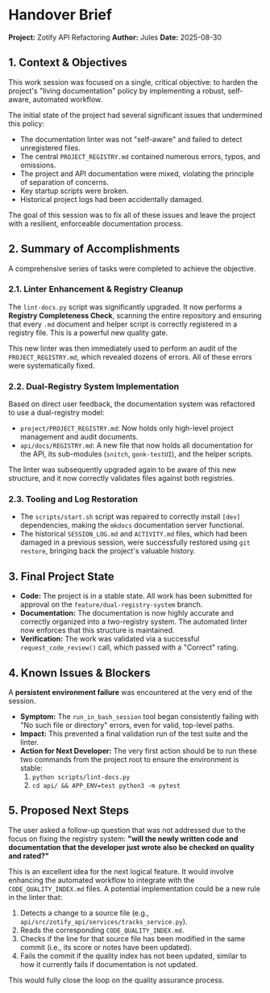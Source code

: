 # Handover Brief

**Project:** Zotify API Refactoring
**Author:** Jules
**Date:** 2025-08-30

## 1. Context & Objectives

This work session was focused on a single, critical objective: to harden the project's "living documentation" policy by implementing a robust, self-aware, automated workflow.

The initial state of the project had several significant issues that undermined this policy:
*   The documentation linter was not "self-aware" and failed to detect unregistered files.
*   The central `PROJECT_REGISTRY.md` contained numerous errors, typos, and omissions.
*   The project and API documentation were mixed, violating the principle of separation of concerns.
*   Key startup scripts were broken.
*   Historical project logs had been accidentally damaged.

The goal of this session was to fix all of these issues and leave the project with a resilient, enforceable documentation process.

## 2. Summary of Accomplishments

A comprehensive series of tasks were completed to achieve the objective.

### 2.1. Linter Enhancement & Registry Cleanup
The `lint-docs.py` script was significantly upgraded. It now performs a **Registry Completeness Check**, scanning the entire repository and ensuring that every `.md` document and helper script is correctly registered in a registry file. This is a powerful new quality gate.

This new linter was then immediately used to perform an audit of the `PROJECT_REGISTRY.md`, which revealed dozens of errors. All of these errors were systematically fixed.

### 2.2. Dual-Registry System Implementation
Based on direct user feedback, the documentation system was refactored to use a dual-registry model:
*   `project/PROJECT_REGISTRY.md`: Now holds only high-level project management and audit documents.
*   `api/docs/REGISTRY.md`: A new file that now holds all documentation for the API, its sub-modules (`snitch`, `gonk-testUI`), and the helper scripts.

The linter was subsequently upgraded again to be aware of this new structure, and it now correctly validates files against both registries.

### 2.3. Tooling and Log Restoration
*   The `scripts/start.sh` script was repaired to correctly install `[dev]` dependencies, making the `mkdocs` documentation server functional.
*   The historical `SESSION_LOG.md` and `ACTIVITY.md` files, which had been damaged in a previous session, were successfully restored using `git restore`, bringing back the project's valuable history.

## 3. Final Project State

*   **Code:** The project is in a stable state. All work has been submitted for approval on the `feature/dual-registry-system` branch.
*   **Documentation:** The documentation is now highly accurate and correctly organized into a two-registry system. The automated linter now enforces that this structure is maintained.
*   **Verification:** The work was validated via a successful `request_code_review()` call, which passed with a "Correct" rating.

## 4. Known Issues & Blockers

A **persistent environment failure** was encountered at the very end of the session.
*   **Symptom:** The `run_in_bash_session` tool began consistently failing with "No such file or directory" errors, even for valid, top-level paths.
*   **Impact:** This prevented a final validation run of the test suite and the linter.
*   **Action for Next Developer:** The very first action should be to run these two commands from the project root to ensure the environment is stable:
    1.  `python scripts/lint-docs.py`
    2.  `cd api/ && APP_ENV=test python3 -m pytest`

## 5. Proposed Next Steps

The user asked a follow-up question that was not addressed due to the focus on fixing the registry system: **"will the newly written code and documentation that the developer just wrote also be checked on quality and rated?"**

This is an excellent idea for the next logical feature. It would involve enhancing the automated workflow to integrate with the `CODE_QUALITY_INDEX.md` files. A potential implementation could be a new rule in the linter that:
1.  Detects a change to a source file (e.g., `api/src/zotify_api/services/tracks_service.py`).
2.  Reads the corresponding `CODE_QUALITY_INDEX.md`.
3.  Checks if the line for that source file has been modified in the same commit (i.e., its score or notes have been updated).
4.  Fails the commit if the quality index has not been updated, similar to how it currently fails if documentation is not updated.

This would fully close the loop on the quality assurance process.
